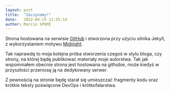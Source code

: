 ```yaml
---
layout: post
title:  "Zaczynamy!"
date:   2022-04-15 11:55:14
author: Marcin SP6MI
---
```

Strona hostowana na serwisie [GitHub](https://github.com) i stworzona przy użyciu silnika Jekyll, z wykorzystaniem motywu [Midnight](https://github.com/pages-themes/midnight).

Tak naprawdę to moja kolejna próba stworzenia czegoś w stylu bloga, czy strony, na której będę publikować materiały moje autorstwa. Tak jak wspomniałem obecnie strona jest hostowana na githubie, może kiedyś w przyszłości przeniosę ją na dedykowany serwer.

Z pewnością na stronie będę starał się umieszczać fragmenty kodu oraz krótkie teksty poświęcone DevOps i krótkofalarstwa.

